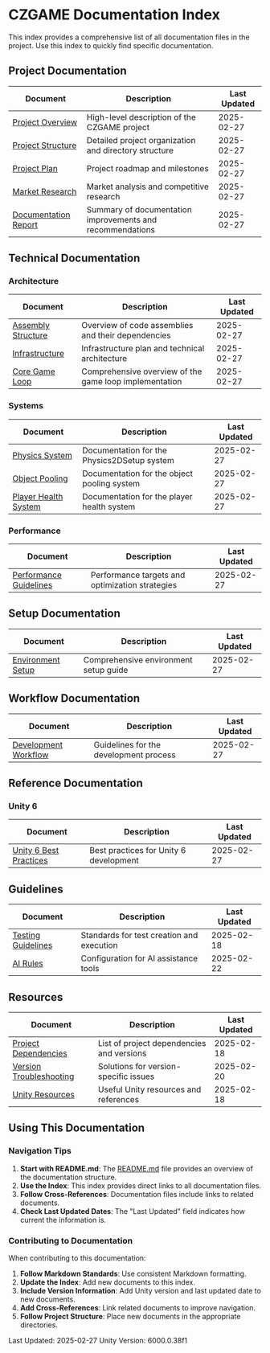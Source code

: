 # CZGAME Documentation Index

This index provides a comprehensive list of all documentation files in the project. Use this index to quickly find specific documentation.

## Project Documentation

| Document | Description | Last Updated |
|----------|-------------|--------------|
| [Project Overview](Project/Overview.md) | High-level description of the CZGAME project | 2025-02-27 |
| [Project Structure](Project/Structure.md) | Detailed project organization and directory structure | 2025-02-27 |
| [Project Plan](Project/ProjectPlan.md) | Project roadmap and milestones | 2025-02-27 |
| [Market Research](Project/MarketResearch.md) | Market analysis and competitive research | 2025-02-27 |
| [Documentation Report](Project/Documentation_Report.md) | Summary of documentation improvements and recommendations | 2025-02-27 |

## Technical Documentation

### Architecture

| Document | Description | Last Updated |
|----------|-------------|--------------|
| [Assembly Structure](Technical/Architecture/AssemblyStructure.md) | Overview of code assemblies and their dependencies | 2025-02-27 |
| [Infrastructure](Technical/Architecture/Infrastructure.md) | Infrastructure plan and technical architecture | 2025-02-27 |
| [Core Game Loop](Technical/Architecture/CoreGameLoop.md) | Comprehensive overview of the game loop implementation | 2025-02-27 |

### Systems

| Document | Description | Last Updated |
|----------|-------------|--------------|
| [Physics System](Technical/Systems/Physics.md) | Documentation for the Physics2DSetup system | 2025-02-27 |
| [Object Pooling](Technical/Systems/ObjectPooling.md) | Documentation for the object pooling system | 2025-02-27 |
| [Player Health System](Technical/Systems/PlayerHealth.md) | Documentation for the player health system | 2025-02-27 |

### Performance

| Document | Description | Last Updated |
|----------|-------------|--------------|
| [Performance Guidelines](Technical/Performance/PerformanceGuidelines.md) | Performance targets and optimization strategies | 2025-02-27 |

## Setup Documentation

| Document | Description | Last Updated |
|----------|-------------|--------------|
| [Environment Setup](Setup/EnvironmentSetup.md) | Comprehensive environment setup guide | 2025-02-27 |

## Workflow Documentation

| Document | Description | Last Updated |
|----------|-------------|--------------|
| [Development Workflow](Workflows/Development.md) | Guidelines for the development process | 2025-02-27 |

## Reference Documentation

### Unity 6

| Document | Description | Last Updated |
|----------|-------------|--------------|
| [Unity 6 Best Practices](Reference/Unity6/BestPractices.md) | Best practices for Unity 6 development | 2025-02-27 |

## Guidelines

| Document | Description | Last Updated |
|----------|-------------|--------------|
| [Testing Guidelines](Guidelines/testing_guidelines.md) | Standards for test creation and execution | 2025-02-18 |
| [AI Rules](Guidelines/ai_rules.json) | Configuration for AI assistance tools | 2025-02-22 |

## Resources

| Document | Description | Last Updated |
|----------|-------------|--------------|
| [Project Dependencies](Resources/project_dependencies.md) | List of project dependencies and versions | 2025-02-18 |
| [Version Troubleshooting](Resources/version_troubleshooting.md) | Solutions for version-specific issues | 2025-02-20 |
| [Unity Resources](Resources/unity_resources.md) | Useful Unity resources and references | 2025-02-18 |

## Using This Documentation

### Navigation Tips

1. **Start with README.md**: The [README.md](README.md) file provides an overview of the documentation structure.
2. **Use the Index**: This index provides direct links to all documentation files.
3. **Follow Cross-References**: Documentation files include links to related documents.
4. **Check Last Updated Dates**: The "Last Updated" field indicates how current the information is.

### Contributing to Documentation

When contributing to this documentation:

1. **Follow Markdown Standards**: Use consistent Markdown formatting.
2. **Update the Index**: Add new documents to this index.
3. **Include Version Information**: Add Unity version and last updated date to new documents.
4. **Add Cross-References**: Link related documents to improve navigation.
5. **Follow Project Structure**: Place new documents in the appropriate directories.

Last Updated: 2025-02-27
Unity Version: 6000.0.38f1 